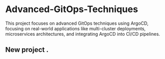# Advanced-GitOps-Techniques
This project focuses on advanced GitOps techniques using ArgoCD, focusing on real-world applications like multi-cluster deployments, microservices architectures, and integrating ArgoCD into CI/CD pipelines.

## New project .